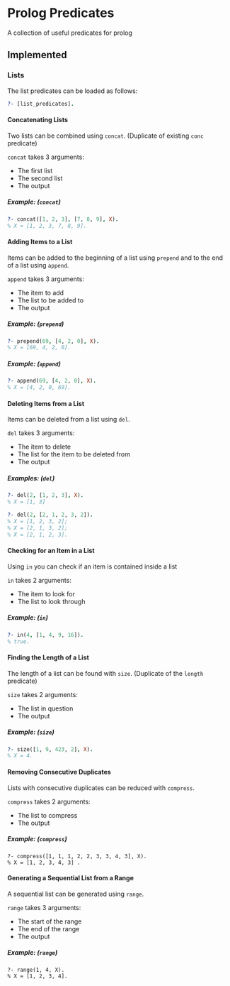 # Prolog Predicates

A collection of useful predicates for prolog

## Implemented

### Lists

The list predicates can be loaded as follows:
```prolog
?- [list_predicates].
```

#### Concatenating Lists

Two lists can be combined using `concat`. (Duplicate of existing `conc` predicate)

`concat` takes 3 arguments:
- The first list
- The second list
- The output

##### Example: (`concat`)
```prolog
?- concat([1, 2, 3], [7, 8, 9], X).
% X = [1, 2, 3, 7, 8, 9].
```

#### Adding Items to a List

Items can be added to the beginning of a list using `prepend` and to the end of a list using `append`.

`append` takes 3 arguments:
- The item to add
- The list to be added to
- The output

##### Example: (`prepend`)
```prolog
?- prepend(69, [4, 2, 0], X).
% X = [69, 4, 2, 0].
```

##### Example: (`append`)
```prolog
?- append(69, [4, 2, 0], X).
% X = [4, 2, 0, 69].
```

#### Deleting Items from a List

Items can be deleted from a list using `del`.

`del` takes 3 arguments:
- The item to delete
- The list for the item to be deleted from
- The output

##### Examples: (`del`)
```prolog
?- del(2, [1, 2, 3], X).
% X = [1, 3]

?- del(2, [2, 1, 2, 3, 2]).
% X = [1, 2, 3, 2];
% X = [2, 1, 3, 2];
% X = [2, 1, 2, 3].
```

#### Checking for an Item in a List

Using `in` you can check if an item is contained inside a list

`in` takes 2 arguments:
- The item to look for
- The list to look through

##### Example: (`in`)
```prolog
?- in(4, [1, 4, 9, 16]).
% true.
```

#### Finding the Length of a List

The length of a list can be found with `size`. (Duplicate of the `length` predicate)

`size` takes 2 arguments:
- The list in question
- The output

##### Example: (`size`)
```prolog
?- size([1, 9, 423, 2], X).
% X = 4.
```

#### Removing Consecutive Duplicates

Lists with consecutive duplicates can be reduced with `compress`.

`compress` takes 2 arguments:
- The list to compress
- The output

##### Example: (`compress`)
```
?- compress([1, 1, 1, 2, 2, 3, 3, 4, 3], X).
% X = [1, 2, 3, 4, 3] .
```

#### Generating a Sequential List from a Range

A sequential list can be generated using `range`.

`range` takes 3 arguments:
- The start of the range
- The end of the range
- The output

##### Example: (`range`)
```
?- range(1, 4, X).
% X = [1, 2, 3, 4].
```